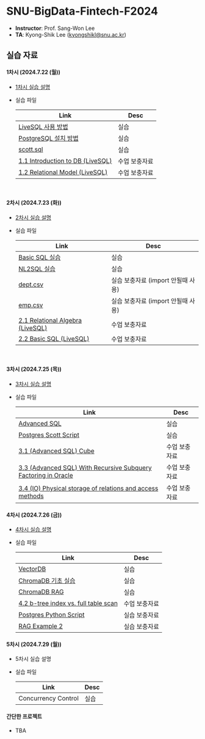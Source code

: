 # SNU-BigData-Fintech-F2024

- **Instructor**: Prof. Sang-Won Lee
- **TA**: Kyong-Shik Lee (kyongshikl@snu.ac.kr)

## 실습 자료

#### 1차시 (2024.7.22 (월))

- [1차시 실습 설명](./1/README.md)

- 실습 파일

  | Link                                                                                  | Desc          |
  | ------------------------------------------------------------------------------------- | ------------- |
  | [LiveSQL 사용 방법](./1/oracle_live_SQL.pdf)                                          | 실습          |
  | [PostgreSQL 설치 방법](./1/postgres_pgadmin_install.pdf)                              | 실습          |
  | [scott.sql](./1/scott.sql)                                                            | 실습          |
  | [1.1 Introduction to DB (LiveSQL)](<./1/1.1%20Introduction%20to%20DB%20(LiveSQL).md>) | 수업 보충자료 |
  | [1.2 Relational Model (LiveSQL)](<./1/1.2%20relational%20model%20(LiveSQL).md>)       | 수업 보충자료 |

<br/>

#### 2차시 (2024.7.23 (화))

- [2차시 실습 설명](./2/README.md)

- 실습 파일

  | Link                                                                | Desc                               |
  | ------------------------------------------------------------------- | ---------------------------------- |
  | [Basic SQL 실습](./2/Basic_SQL.pdf)                                 | 실습                               |
  | [NL2SQL 실습](./2/NL2SQL.pdf)                                       | 실습                               |
  | [dept.csv](./2/dept.csv)                                            | 실습 보충자료 (import 안될때 사용) |
  | [emp.csv](./2/emp.csv)                                              | 실습 보충자료 (import 안될때 사용) |
  | [2.1 Relational Algebra (LiveSQL)](<./2/2.1 relational algebra.md>) | 수업 보충자료                      |
  | [2.2 Basic SQL (LiveSQL)](<./2/2.2 basic sql.md>)                   | 수업 보충자료                      |

<br/>

#### 3차시 (2024.7.25 (목))

- [3차시 실습 설명](./3/README.md)
- 실습 파일

  | Link                                                                                                                                      | Desc          |
  | ----------------------------------------------------------------------------------------------------------------------------------------- | ------------- |
  | [Advanced SQL](./3/Advanced_SQL.pdf)                                                                                                      | 실습          |
  | [Postgres Scott Script](./3/script.md)                                                                                                    | 실습          |
  | [3.1 (Advanced SQL) Cube](<./3/3.1 (Advanced SQL) Cube.md>)                                                                               | 수업 보충자료 |
  | [3.3 (Advanced SQL) With Recursive Subquery Factoring in Oracle](<./3/3.3 (Advanced SQL) With Recursive Subquery Factoring in Oracle.md>) | 수업 보충자료 |
  | [3.4 (IO) Physical storage of relations and access methods](<./3/3.4 (IO) Physical storage of relations and access methods.md>)           | 수업 보충자료 |

#### 4차시 (2024.7.26 (금))

- [4차시 실습 설명](./4/README.md)
- 실습 파일

  | Link                                                                                  | Desc          |
  | ------------------------------------------------------------------------------------- | ------------- |
  | [VectorDB](./4/VectorDB_RAG.pdf)                                                      | 실습          |
  | [ChromaDB 기초 실습](./4/chromadb_getting_started.ipynb)                              | 실습          |
  | [ChromaDB RAG](./4/chromadb_RAG.ipynb)                                                | 실습          |
  | [4.2 b-tree index vs. full table scan](<./4/4.2 b-tree index vs. full table scan.md>) | 수업 보충자료 |
  | [Postgres Python Script](./4/python_pg/0_template.py)                                 | 실습 보충자료 |
  | [RAG Example 2](./4/RAG_example/exercise.ipynb)                                       | 실습 보충자료 |

#### 5차시 (2024.7.29 (월))

- 5차시 실습 설명
- 실습 파일

  | Link                | Desc |
  | ------------------- | ---- |
  | Concurrency Control | 실습 |

#### 간단한 프로젝트

- TBA
